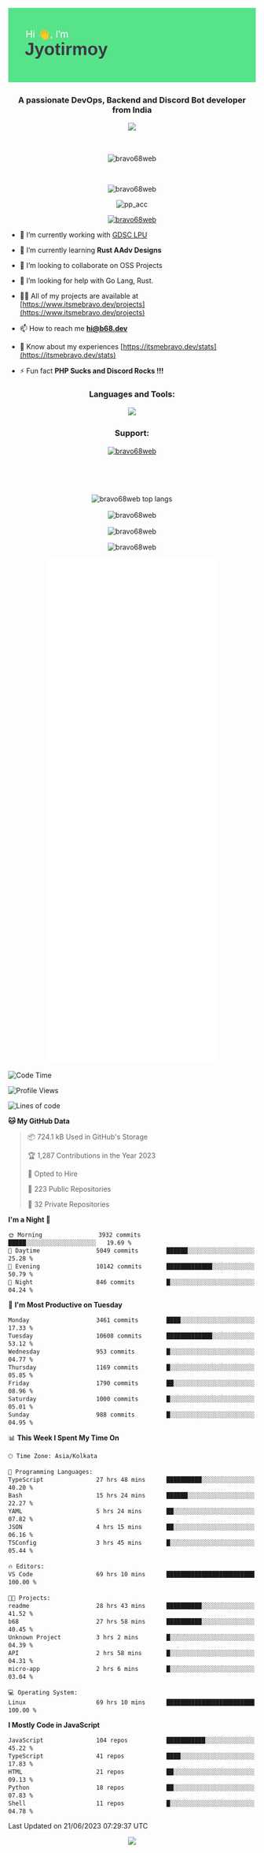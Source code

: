 <p align="center"><img src="header.png"></p>
<h3 align="center">A passionate DevOps, Backend and Discord Bot developer from India</h3>

<p align="center"><a href="https://discord.com/users/457039372009865226"><img src="https://lanyard-profile-readme.vercel.app/api/457039372009865226"></a></p>
                           
<br>
<p align="center"> <img src="https://komarev.com/ghpvc/?username=bravo68web&label=Profile%20views&color=0e75b6&style=flat" alt="bravo68web" /> </p>
<br>


<p align="center"><img src="https://github-profile-trophy.vercel.app/?username=bravo68web&theme=discord&column=3&row=2" alt="bravo68web" /> </p>
<p align="center"><img src="https://osu-embed.b68dev.xyz/pp_acc" alt="pp_acc" /> </p>

<p align="center"> <a href="https://twitter.com/bravo68web" target="blank"><img src="https://img.shields.io/twitter/follow/bravo68web?logo=twitter&style=for-the-badge" alt="bravo68web" /></a> </p>

- 🔭 I’m currently working with [GDSC LPU](https://gdsclpu.live/)

- 🌱 I’m currently learning **Rust AAdv Designs**

- 👯 I’m looking to collaborate on OSS Projects

- 🤝 I’m looking for help with Go Lang, Rust.

- 👨‍💻 All of my projects are available at [https://www.itsmebravo.dev/projects](https://www.itsmebravo.dev/projects)

<!-- - 💬 Ask me about **DF Techs** -->

- 📫 How to reach me **hi@b68.dev**

- 📄 Know about my experiences [https://itsmebravo.dev/stats](https://itsmebravo.dev/stats)

- ⚡ Fun fact **PHP Sucks and Discord Rocks !!!**

<h3 align="center">Languages and Tools:</h3>
<p align="center"> 
<img src="https://skillicons.dev/icons?i=aws,bash,c,cs,cpp,cloudflare,css,dart,devto,discord,bots,docker,electron,ember,emotion,express,fastapi,figma,firebase,flask,gcp,git,github,githubactions,go,gitlab,graphql,heroku,html,ai,ipfs,js,jest,linux,md,mastodon,mongodb,neovim,netlify,nextjs,nginx,nodejs,postgres,postman,powershell,py,react,redis,regex,replit,rocket,rust,sqlite,mysql,stackoverflow,styledcomponents,supabase,sentry,solidity,svg,tailwind,tauri,twitter,ts,unity,v,vercel,vim,vite,wasm,webpack,workers&perline=8&theme=dark" />
</p>

<h3 align="center">Support:</h3>
<p align="center"><a href="https://www.buymeacoffee.com/bravo68web"> <img align="center" src="https://cdn.buymeacoffee.com/buttons/v2/default-yellow.png" height="50" width="210" alt="bravo68web" /></a></p><br><br>
<br>

<p align="center"> <img align="center" src="https://github-readme-stats-sync.vercel.app/api/top-langs?username=bravo68web&count_private=true&show_icons=true&theme=radical&border_radius=10&&langs_count=10&layout=compact" alt="bravo68web top langs" /></p>

<p align="center"> <img align="center" src="https://github-readme-stats-sync.vercel.app/api?username=bravo68web&count_private=true&show_icons=true&theme=radical&border_radius=10" alt="bravo68web" /></p>

<p align="center"> <img align="center" src="https://github-readme-streak-stats.herokuapp.com?user=bravo68web&theme=dracula&hide_border=true" alt="bravo68web" /></p>

<p align="center"> <img align="center" src="https://github-readme-stats-sync.vercel.app/api/wakatime?username=bravo68web&count_private=true&show_icons=true&theme=aura_dark&border_radius=10&&langs_count=10&layout=compact&range=last_7_days" alt="bravo68web" /></p>

<p align="center"><img src="https://raw.githubusercontent.com/BRAVO68WEB/BRAVO68WEB/master/github-metrics.svg"></p>

<!--START_SECTION:waka-->
![Code Time](http://img.shields.io/badge/Code%20Time-4%2C958%20hrs%2030%20mins-blue)

![Profile Views](http://img.shields.io/badge/Profile%20Views-23-blue)

![Lines of code](https://img.shields.io/badge/From%20Hello%20World%20I%27ve%20Written-59.5%20million%20lines%20of%20code-blue)

**🐱 My GitHub Data** 

> 📦 724.1 kB Used in GitHub's Storage 
 > 
> 🏆 1,287 Contributions in the Year 2023
 > 
> 💼 Opted to Hire
 > 
> 📜 223 Public Repositories 
 > 
> 🔑 32 Private Repositories 
 > 
**I'm a Night 🦉** 

```text
🌞 Morning                3932 commits        █████░░░░░░░░░░░░░░░░░░░░   19.69 % 
🌆 Daytime                5049 commits        ██████░░░░░░░░░░░░░░░░░░░   25.28 % 
🌃 Evening                10142 commits       █████████████░░░░░░░░░░░░   50.79 % 
🌙 Night                  846 commits         █░░░░░░░░░░░░░░░░░░░░░░░░   04.24 % 
```
📅 **I'm Most Productive on Tuesday** 

```text
Monday                   3461 commits        ████░░░░░░░░░░░░░░░░░░░░░   17.33 % 
Tuesday                  10608 commits       █████████████░░░░░░░░░░░░   53.12 % 
Wednesday                953 commits         █░░░░░░░░░░░░░░░░░░░░░░░░   04.77 % 
Thursday                 1169 commits        █░░░░░░░░░░░░░░░░░░░░░░░░   05.85 % 
Friday                   1790 commits        ██░░░░░░░░░░░░░░░░░░░░░░░   08.96 % 
Saturday                 1000 commits        █░░░░░░░░░░░░░░░░░░░░░░░░   05.01 % 
Sunday                   988 commits         █░░░░░░░░░░░░░░░░░░░░░░░░   04.95 % 
```


📊 **This Week I Spent My Time On** 

```text
🕑︎ Time Zone: Asia/Kolkata

💬 Programming Languages: 
TypeScript               27 hrs 48 mins      ██████████░░░░░░░░░░░░░░░   40.20 % 
Bash                     15 hrs 24 mins      ██████░░░░░░░░░░░░░░░░░░░   22.27 % 
YAML                     5 hrs 24 mins       ██░░░░░░░░░░░░░░░░░░░░░░░   07.82 % 
JSON                     4 hrs 15 mins       ██░░░░░░░░░░░░░░░░░░░░░░░   06.16 % 
TSConfig                 3 hrs 45 mins       █░░░░░░░░░░░░░░░░░░░░░░░░   05.44 % 

🔥 Editors: 
VS Code                  69 hrs 10 mins      █████████████████████████   100.00 % 

🐱‍💻 Projects: 
readme                   28 hrs 43 mins      ██████████░░░░░░░░░░░░░░░   41.52 % 
b68                      27 hrs 58 mins      ██████████░░░░░░░░░░░░░░░   40.45 % 
Unknown Project          3 hrs 2 mins        █░░░░░░░░░░░░░░░░░░░░░░░░   04.39 % 
API                      2 hrs 58 mins       █░░░░░░░░░░░░░░░░░░░░░░░░   04.31 % 
micro-app                2 hrs 6 mins        █░░░░░░░░░░░░░░░░░░░░░░░░   03.04 % 

💻 Operating System: 
Linux                    69 hrs 10 mins      █████████████████████████   100.00 % 
```

**I Mostly Code in JavaScript** 

```text
JavaScript               104 repos           ███████████░░░░░░░░░░░░░░   45.22 % 
TypeScript               41 repos            ████░░░░░░░░░░░░░░░░░░░░░   17.83 % 
HTML                     21 repos            ██░░░░░░░░░░░░░░░░░░░░░░░   09.13 % 
Python                   18 repos            ██░░░░░░░░░░░░░░░░░░░░░░░   07.83 % 
Shell                    11 repos            █░░░░░░░░░░░░░░░░░░░░░░░░   04.78 % 
```




 Last Updated on 21/06/2023 07:29:37 UTC
<!--END_SECTION:waka-->

<p align="center"><img src="https://bravo68web.me/images/header_.png"></p>

